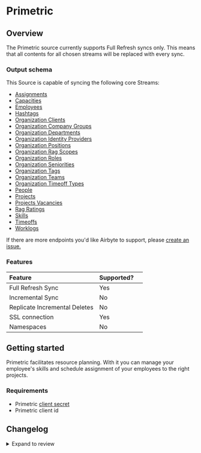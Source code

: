 # Primetric

## Overview

The Primetric source currently supports Full Refresh syncs only. This means that all contents for all chosen streams will be replaced with every sync.

### Output schema

This Source is capable of syncing the following core Streams:

- [Assignments](https://developer.primetric.com/#614ec96a-3a6e-4124-8e17-2a47b9fd2ab2)
- [Capacities](https://developer.primetric.com/#62d3dac7-130c-4251-abd1-fc4143e6135f)
- [Employees](https://developer.primetric.com/#2d3b810d-0bdf-4076-b635-bcb113c12dd2)
- [Hashtags](https://developer.primetric.com/#76dc7d53-f7ef-4e32-90c1-0bec3ee2954b)
- [Organization Clients](https://developer.primetric.com/#2bc0ae2d-ded2-4cad-b801-ce5b0e16dd0c)
- [Organization Company Groups](https://developer.primetric.com/#76fbffd3-9410-41cf-b1c7-c28f8934259b)
- [Organization Departments](https://developer.primetric.com/#e7b85cda-6a7e-4b5c-81eb-38ef22b9476b)
- [Organization Identity Providers](https://developer.primetric.com/#6194d5dd-a461-48ca-a98c-b43e22a8eaf9)
- [Organization Positions](https://developer.primetric.com/#8bb3e61c-8309-47fa-a11b-e809b5b6fa85)
- [Organization Rag Scopes](https://developer.primetric.com/#ade4f7f0-5afe-464d-a882-af0752d8b812)
- [Organization Roles](https://developer.primetric.com/#dbd3780e-a0bd-49ba-b55c-df2ac34cc59f)
- [Organization Seniorities](https://developer.primetric.com/#d87953ac-a26d-419f-8b68-290551acab66)
- [Organization Tags](https://developer.primetric.com/#04573d40-054e-480b-9b4d-af61152a8a80)
- [Organization Teams](https://developer.primetric.com/#1fa80784-7955-41bb-b0cd-7ea0a2791936)
- [Organization Timeoff Types](https://developer.primetric.com/#e6dd9b98-66ec-4854-9a25-6f6f6f34399c)
- [People](https://developer.primetric.com/#21d5b65a-2f0d-464a-a6c3-8026f0096b83)
- [Projects](https://developer.primetric.com/#2dbef41d-2b82-4697-a5b8-15b253077703)
- [Projects Vacancies](https://developer.primetric.com/#c43bef20-60c4-4f83-bbf0-0aa55c05d4d9)
- [Rag Ratings](https://developer.primetric.com/#1dfc0346-4f47-4e32-b602-00700404f881)
- [Skills](https://developer.primetric.com/#f60a6ff4-b301-4bff-9a7d-a7694572bfb4)
- [Timeoffs](https://developer.primetric.com/#daecfab4-1f4a-4744-b6eb-49f291b6092c)
- [Worklogs](https://developer.primetric.com/#cd27074c-2918-4894-b656-c56d38527981)

If there are more endpoints you'd like Airbyte to support, please [create an issue.](https://github.com/airbytehq/airbyte/issues/new/choose)

### Features

| Feature                       | Supported? |     |
| :---------------------------- | :--------- | :-- |
| Full Refresh Sync             | Yes        |     |
| Incremental Sync              | No         |     |
| Replicate Incremental Deletes | No         |     |
| SSL connection                | Yes        |     |
| Namespaces                    | No         |     |

## Getting started

Primetric facilitates resource planning. With it you can manage your employee's skills and schedule assignment of
your employees to the right projects.

### Requirements

- Primetric [client secret](https://app.primetric.com/administrator/integrations)
- Primetric client id

## Changelog

<details>
  <summary>Expand to review</summary>

| Version | Date       | Pull Request                                             | Subject                 |
| :------ | :--------- | :------------------------------------------------------- | :---------------------- |
| 1.0.1 | 2024-06-04 | [38956](https://github.com/airbytehq/airbyte/pull/38956) | [autopull] Upgrade base image to v1.2.1 |
| 1.0.0 | 2024-04-01 | [36508](https://github.com/airbytehq/airbyte/pull/36508) | Migrate to low code cdk |
| 0.1.0 | 2022-09-05 | [15880](https://github.com/airbytehq/airbyte/pull/15880) | Initial implementation |

</details>

